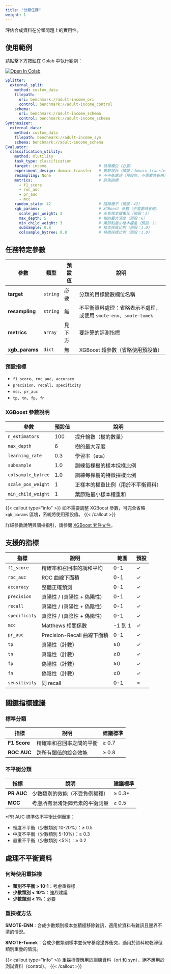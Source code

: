 ```yaml
---
title: "分類任務"
weight: 1
---
```


評估合成資料在分類問題上的實用性。

## 使用範例

請點擊下方按鈕在 Colab 中執行範例：

[![Open In Colab](https://colab.research.google.com/assets/colab-badge.svg)](https://colab.research.google.com/github/nics-tw/petsard/blob/main/demo/petsard-yaml/evaluator-yaml/utility-classification.ipynb)

```yaml
Splitter:
  external_split:
    method: custom_data
    filepath:
      ori: benchmark://adult-income_ori
      control: benchmark://adult-income_control
    schema:
      ori: benchmark://adult-income_schema
      control: benchmark://adult-income_schema
Synthesizer:
  external_data:
    method: custom_data
    filepath: benchmark://adult-income_syn
    schema: benchmark://adult-income_schema
Evaluator:
  classification_utility:
    method: mlutility
    task_type: classification
    target: income                       # 目標欄位（必要）
    experiment_design: domain_transfer   # 實驗設計（預設：domain_transfer）
    resampling: None                     # 不平衡處理（預設無，不需要時省略）
    metrics:                             # 評測指標
      - f1_score
      - roc_auc
      - pr_auc
      - mcc
    random_state: 42                     # 隨機種子（預設：42）
    xgb_params:                          # XGBoost 參數（不需要時省略）
      scale_pos_weight: 3                # 正負樣本權重比（預設：1）
      max_depth: 5                       # 樹的最大深度（預設：6）
      min_child_weight: 3                # 葉節點最小樣本權重（預設：1）
      subsample: 0.8                     # 樣本採樣比例（預設：1.0）
      colsample_bytree: 0.8              # 特徵採樣比例（預設：1.0）
```

## 任務特定參數

| 參數 | 類型 | 預設值 | 說明 |
|-----|------|--------|------|
| **target** | `string` | 必要 | 分類的目標變數欄位名稱 |
| **resampling** | `string` | 無 | 不平衡資料處理：省略表示不處理，或使用 `smote-enn`、`smote-tomek` |
| **metrics** | `array` | 見下方 | 要計算的評測指標 |
| **xgb_params** | `dict` | 無 | XGBoost 超參數（省略使用預設值） |

### 預設指標
- `f1_score`、`roc_auc`、`accuracy`
- `precision`、`recall`、`specificity`
- `mcc`、`pr_auc`
- `tp`、`tn`、`fp`、`fn`

### XGBoost 參數說明

| 參數 | 預設值 | 說明 |
|-----|--------|------|
| `n_estimators` | 100 | 提升輪數（樹的數量） |
| `max_depth` | 6 | 樹的最大深度 |
| `learning_rate` | 0.3 | 學習率（eta） |
| `subsample` | 1.0 | 訓練每棵樹的樣本採樣比例 |
| `colsample_bytree` | 1.0 | 訓練每棵樹的特徵採樣比例 |
| `scale_pos_weight` | 1 | 正樣本的權重比例（用於不平衡資料） |
| `min_child_weight` | 1 | 葉節點最小樣本權重和 |

{{< callout type="info" >}}
如不需要調整 XGBoost 參數，可完全省略 `xgb_params` 區塊，系統將使用預設值。
{{< /callout >}}

詳細參數說明與調校指引，請參閱 [XGBoost 套件文件](https://xgboost.readthedocs.io/en/stable/parameter.html)。

## 支援的指標

| 指標 | 說明 | 範圍 | 預設 |
|-----|------|------|------|
| `f1_score` | 精確率和召回率的調和平均 | 0-1 | ✓ |
| `roc_auc` | ROC 曲線下面積 | 0-1 | ✓ |
| `accuracy` | 整體正確預測 | 0-1 | ✓ |
| `precision` | 真陽性 / (真陽性 + 偽陽性) | 0-1 | ✓ |
| `recall` | 真陽性 / (真陽性 + 偽陰性) | 0-1 | ✓ |
| `specificity` | 真陰性 / (真陰性 + 偽陽性) | 0-1 | ✓ |
| `mcc` | Matthews 相關係數 | -1 到 1 | ✓ |
| `pr_auc` | Precision-Recall 曲線下面積 | 0-1 | ✓ |
| `tp` | 真陽性（計數） | ≥0 | ✓ |
| `tn` | 真陰性（計數） | ≥0 | ✓ |
| `fp` | 偽陽性（計數） | ≥0 | ✓ |
| `fn` | 偽陰性（計數） | ≥0 | ✓ |
| `sensitivity` | 同 recall | 0-1 | ✗ |

## 關鍵指標建議

### 標準分類

| 指標 | 說明 | 建議標準 |
|-----|------|----------|
| **F1 Score** | 精確率和召回率之間的平衡 | ≥ 0.7 |
| **ROC AUC** | 跨所有閾值的綜合效能 | ≥ 0.8 |

### 不平衡分類

| 指標 | 說明 | 建議標準 |
|-----|------|----------|
| **PR AUC** | 少數類別的效能（不受負例稀釋） | ≥ 0.3* |
| **MCC** | 考慮所有混淆矩陣元素的平衡測量 | ≥ 0.5 |

*PR AUC 標準依不平衡比例而定：
- 輕度不平衡（少數類別 10-20%）：≥ 0.5
- 中度不平衡（少數類別 5-10%）：≥ 0.3
- 嚴重不平衡（少數類別 <5%）：≥ 0.2

## 處理不平衡資料

### 何時使用重採樣

- **類別不平衡 > 10:1**：考慮重採樣
- **少數類別 < 10%**：強烈建議
- **少數類別 < 1%**：必要

### 重採樣方法

**SMOTE-ENN**：合成少數類別樣本並積極移除雜訊，適用於資料有雜訊且邊界不清的情況。

**SMOTE-Tomek**：合成少數類別樣本並保守移除邊界衝突，適用於資料較乾淨但類別重疊的情況。

{{< callout type="info" >}}
重採樣僅應用於訓練資料（ori 和 syn），絕不應用於測試資料（control）。
{{< /callout >}}